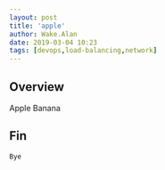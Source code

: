 ```yaml
---
layout: post
title: 'apple'
author: Wake.Alan
date: 2019-03-04 10:23
tags: [devops,load-balancing,network]
---
```

## Overview

Apple Banana
<!--more-->

## Fin

```
Bye
```